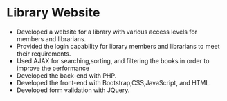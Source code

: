 # Library Website

* Developed a website for a library with various access levels for members and librarians.
* Provided the login capability for library members and librarians to meet their requirements.
* Used AJAX for searching,sorting, and filtering the books in order to improve the performance
* Developed the back-end with PHP.
* Developed the front-end with Bootstrap,CSS,JavaScript, and HTML.
* Developed form validation with JQuery.
